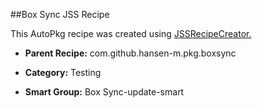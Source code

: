 ##Box Sync JSS Recipe

This AutoPkg recipe was created using [JSSRecipeCreator.](https://github.com/sheagcraig/JSSRecipeCreator)

- **Parent Recipe:** com.github.hansen-m.pkg.boxsync

- **Category:** Testing

- **Smart Group:** Box Sync-update-smart

